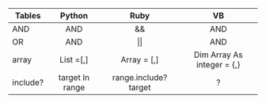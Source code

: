 | Tables   |      Python      |  Ruby | VB|
|----------|:-------------:|:------:|:------:|
| AND |  AND | && | AND | 
| OR |  AND | \|\| | AND | 
| array |    List =[,]  |   Array = [,] | Dim Array As integer = {,} |
| include? | target In range |    range.include? target | ?|
